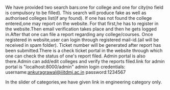 We have provided two search bars:one for college and one for city(no field is compulsory to be filled).
This search will produce fake as well as authorised colleges list(if any found).
If one has not found the college entered,one may report on the website.
For that first,he has to register in the website.Then email verification takes place and then he gets logged in.After that one can file a report regarding any college/courses. Once registered in website,user can login through registered mail-id.(ail will be received in spam folder).
Ticket number will be generated after report has been submitted.There is a check ticket portal in the website through which one can check the status of one's report filed.
Admin portal is also there.Admin can add/edit colleges and verify the reports filed.link for admin portal is "localhost:8000/admin"
admin login credentials:
username:ankuragrawal@iiitdmj.ac.in
password:1234567

In the slider of categories,we have given link in engineering category only.



